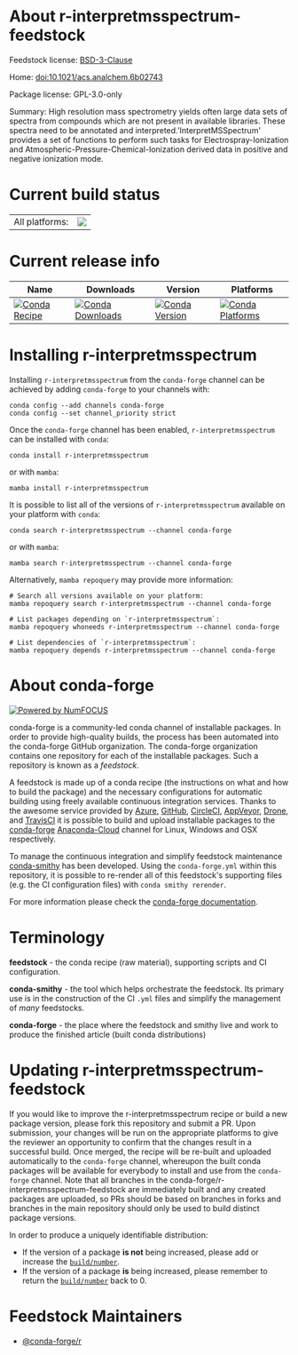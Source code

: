 About r-interpretmsspectrum-feedstock
=====================================

Feedstock license: [BSD-3-Clause](https://github.com/conda-forge/r-interpretmsspectrum-feedstock/blob/main/LICENSE.txt)

Home: <doi:10.1021/acs.analchem.6b02743>

Package license: GPL-3.0-only

Summary: High resolution mass spectrometry yields often large data sets of spectra from compounds which are not present in available libraries. These spectra need to be annotated and interpreted.'InterpretMSSpectrum' provides a set of functions to perform such tasks for Electrospray-Ionization and Atmospheric-Pressure-Chemical-Ionization derived data in positive and negative ionization mode.

Current build status
====================


<table><tr><td>All platforms:</td>
    <td>
      <a href="https://dev.azure.com/conda-forge/feedstock-builds/_build/latest?definitionId=19732&branchName=main">
        <img src="https://dev.azure.com/conda-forge/feedstock-builds/_apis/build/status/r-interpretmsspectrum-feedstock?branchName=main">
      </a>
    </td>
  </tr>
</table>

Current release info
====================

| Name | Downloads | Version | Platforms |
| --- | --- | --- | --- |
| [![Conda Recipe](https://img.shields.io/badge/recipe-r--interpretmsspectrum-green.svg)](https://anaconda.org/conda-forge/r-interpretmsspectrum) | [![Conda Downloads](https://img.shields.io/conda/dn/conda-forge/r-interpretmsspectrum.svg)](https://anaconda.org/conda-forge/r-interpretmsspectrum) | [![Conda Version](https://img.shields.io/conda/vn/conda-forge/r-interpretmsspectrum.svg)](https://anaconda.org/conda-forge/r-interpretmsspectrum) | [![Conda Platforms](https://img.shields.io/conda/pn/conda-forge/r-interpretmsspectrum.svg)](https://anaconda.org/conda-forge/r-interpretmsspectrum) |

Installing r-interpretmsspectrum
================================

Installing `r-interpretmsspectrum` from the `conda-forge` channel can be achieved by adding `conda-forge` to your channels with:

```
conda config --add channels conda-forge
conda config --set channel_priority strict
```

Once the `conda-forge` channel has been enabled, `r-interpretmsspectrum` can be installed with `conda`:

```
conda install r-interpretmsspectrum
```

or with `mamba`:

```
mamba install r-interpretmsspectrum
```

It is possible to list all of the versions of `r-interpretmsspectrum` available on your platform with `conda`:

```
conda search r-interpretmsspectrum --channel conda-forge
```

or with `mamba`:

```
mamba search r-interpretmsspectrum --channel conda-forge
```

Alternatively, `mamba repoquery` may provide more information:

```
# Search all versions available on your platform:
mamba repoquery search r-interpretmsspectrum --channel conda-forge

# List packages depending on `r-interpretmsspectrum`:
mamba repoquery whoneeds r-interpretmsspectrum --channel conda-forge

# List dependencies of `r-interpretmsspectrum`:
mamba repoquery depends r-interpretmsspectrum --channel conda-forge
```


About conda-forge
=================

[![Powered by
NumFOCUS](https://img.shields.io/badge/powered%20by-NumFOCUS-orange.svg?style=flat&colorA=E1523D&colorB=007D8A)](https://numfocus.org)

conda-forge is a community-led conda channel of installable packages.
In order to provide high-quality builds, the process has been automated into the
conda-forge GitHub organization. The conda-forge organization contains one repository
for each of the installable packages. Such a repository is known as a *feedstock*.

A feedstock is made up of a conda recipe (the instructions on what and how to build
the package) and the necessary configurations for automatic building using freely
available continuous integration services. Thanks to the awesome service provided by
[Azure](https://azure.microsoft.com/en-us/services/devops/), [GitHub](https://github.com/),
[CircleCI](https://circleci.com/), [AppVeyor](https://www.appveyor.com/),
[Drone](https://cloud.drone.io/welcome), and [TravisCI](https://travis-ci.com/)
it is possible to build and upload installable packages to the
[conda-forge](https://anaconda.org/conda-forge) [Anaconda-Cloud](https://anaconda.org/)
channel for Linux, Windows and OSX respectively.

To manage the continuous integration and simplify feedstock maintenance
[conda-smithy](https://github.com/conda-forge/conda-smithy) has been developed.
Using the ``conda-forge.yml`` within this repository, it is possible to re-render all of
this feedstock's supporting files (e.g. the CI configuration files) with ``conda smithy rerender``.

For more information please check the [conda-forge documentation](https://conda-forge.org/docs/).

Terminology
===========

**feedstock** - the conda recipe (raw material), supporting scripts and CI configuration.

**conda-smithy** - the tool which helps orchestrate the feedstock.
                   Its primary use is in the construction of the CI ``.yml`` files
                   and simplify the management of *many* feedstocks.

**conda-forge** - the place where the feedstock and smithy live and work to
                  produce the finished article (built conda distributions)


Updating r-interpretmsspectrum-feedstock
========================================

If you would like to improve the r-interpretmsspectrum recipe or build a new
package version, please fork this repository and submit a PR. Upon submission,
your changes will be run on the appropriate platforms to give the reviewer an
opportunity to confirm that the changes result in a successful build. Once
merged, the recipe will be re-built and uploaded automatically to the
`conda-forge` channel, whereupon the built conda packages will be available for
everybody to install and use from the `conda-forge` channel.
Note that all branches in the conda-forge/r-interpretmsspectrum-feedstock are
immediately built and any created packages are uploaded, so PRs should be based
on branches in forks and branches in the main repository should only be used to
build distinct package versions.

In order to produce a uniquely identifiable distribution:
 * If the version of a package **is not** being increased, please add or increase
   the [``build/number``](https://docs.conda.io/projects/conda-build/en/latest/resources/define-metadata.html#build-number-and-string).
 * If the version of a package **is** being increased, please remember to return
   the [``build/number``](https://docs.conda.io/projects/conda-build/en/latest/resources/define-metadata.html#build-number-and-string)
   back to 0.

Feedstock Maintainers
=====================

* [@conda-forge/r](https://github.com/conda-forge/r/)

